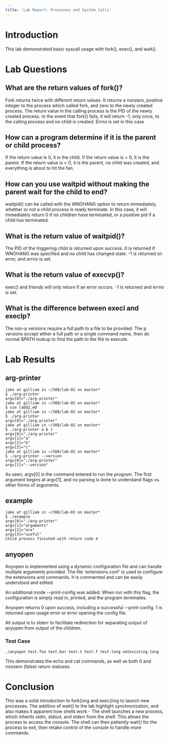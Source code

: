 ```yaml
---
title: 'Lab Report: Processes and System Calls'
---
```


# Introduction

This lab demonstrated basic syscall usage with fork(), exec(), and wait().

# Lab Questions

## What are the return values of fork()?

Fork returns twice with different return values. It returns a nonzero, positive
integer to the process which called fork, and zero to the newly created process.
The return value in the calling process is the PID of the newly created process. In
the event that fork() fails, it will return -1, only once, to the calling process
and no child is created. Errno is set in this case

## How can a program determine if it is the parent or child process?

If the return value is 0, it is the child. If the return value is > 0, it
is the parent. If the return value is < 0, it is the parent, no child was
created, and everything is about to hit the fan.

## How can you use waitpid without making the parent wait for the child to end?

waitpid() can be called with the WNOHANG option to return immediately, whether or not
a child process is ready terminate. In this case, it will immediately return
0 if no children have terminated, or a positive pid if a child has terminated.

## What is the return value of waitpid()?

The PID of the triggering child is returned upon success. 0 is returned if WNOHANG
was specified and no child has changed state. -1 is returned on error, and errno is
set.

## What is the return value of execvp()?

exec() and friends will only return if an error occurs. -1 is returned and errno
is set.

## What is the difference between execl and execlp?

The non-p versions require a full path to a file to be provided. The p versions
accept either a full path or a single command name, then do normal $PATH lookup
to find the path to the file to execute.

# Lab Results

## arg-printer
~~~
jake at gilliam in ~/308/lab-02 on master*
$ ./arg-printer
argv[0]="./arg-printer"
jake at gilliam in ~/308/lab-02 on master*
$ vim lab02.md
jake at gilliam in ~/308/lab-02 on master*
$ ./arg-printer
argv[0]="./arg-printer"
jake at gilliam in ~/308/lab-02 on master*
$ ./arg-printer a b c
argv[0]="./arg-printer"
argv[1]="a"
argv[2]="b"
argv[3]="c"
jake at gilliam in ~/308/lab-02 on master*
$ ./arg-printer --version
argv[0]="./arg-printer"
argv[1]="--version"
~~~

As seen, argv[0] is the command entered to run the program. The 
first argument begins at argv[1], and no parsing is done
to understand flags vs. other forms of arguments.

## example
~~~
jake at gilliam in ~/308/lab-02 on master*
$ ./example
argv[0]="./arg-printer"
argv[1]="arguments"
argv[2]="are"
argv[3]="useful"
Child process finished with return code 4
~~~

## anyopen
Anyopen is implemented using a dynamic configuration file and 
can handle multiple arguments provided. The file 'extensions.conf' is
used to configure the extensions and commands. It is commented and can
be easily understood and edited.

An additional mode --print-config was added. When run with this flag,
the configuration is simply read in, printed, and the program terminates.

Anyopen returns 0 upon success, including a successful --print-config. 1 is returned
upon usage error or error opening the config file.

All output is to stderr to facilitate redirection for separating output of
anyopen from output of the children.

### Test Case
~~~
./anyopen test.foo test.bar test.t test.f test.long notexisting.long
~~~

This demonstrates the echo and cat commands, as well as both 0 and nonzero (false) return
statuses.

# Conclusion
This was a solid introduction to fork()ing and exec()ing to launch new processes.
The addition of wait() to the lab highlight synchronization, and also makes
it apparent how shells work - The shell launches a new process, which inherits
stdin, stdout, and stderr from the shell. This allows the process to access the
console. The shell can then patiently wait() for the process to exit, then
retake control of the console to handle more commands.
